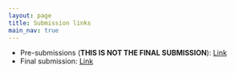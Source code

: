 ```yaml
---
layout: page
title: Submission links
main_nav: true
---
```


- Pre-submissions (**THIS IS NOT THE FINAL SUBMISSION**): [Link](https://docs.google.com/forms/d/e/1FAIpQLSdPkkOefbGj-LsNzllB8FHReey_vfbmwo1NdYoYHSU65HmDsw/viewform?usp=sf_link)
- Final submission: [Link](https://docs.google.com/forms/d/e/1FAIpQLSc75rLz53adVMt4DdcJuLPgHtqa_IAiRM0IzwZnlFrnft8Reg/viewform?usp=sf_link)
